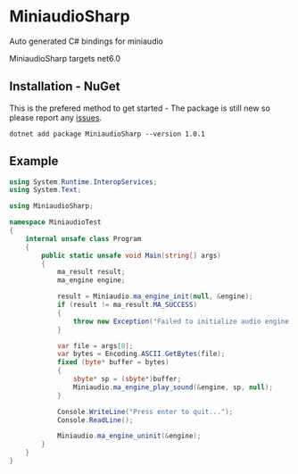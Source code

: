 # MiniaudioSharp
Auto generated C# bindings for miniaudio

MiniaudioSharp targets net6.0

## Installation - NuGet
This is the prefered method to get started - The package is still new so please report any [issues](https://github.com/Starpelly/MiniaudioSharp/issues).
```
dotnet add package MiniaudioSharp --version 1.0.1
```

## Example
```cs
using System.Runtime.InteropServices;
using System.Text;

using MiniaudioSharp;

namespace MiniaudioTest
{
    internal unsafe class Program
    {
        public static unsafe void Main(string[] args)
        {
            ma_result result;
            ma_engine engine;

            result = Miniaudio.ma_engine_init(null, &engine);
            if (result != ma_result.MA_SUCCESS)
            {
                throw new Exception("Failed to initialize audio engine.");
            }

            var file = args[0];
            var bytes = Encoding.ASCII.GetBytes(file);
            fixed (byte* buffer = bytes)
            {
                sbyte* sp = (sbyte*)buffer;
                Miniaudio.ma_engine_play_sound(&engine, sp, null);
            }

            Console.WriteLine("Press enter to quit...");
            Console.ReadLine();

            Miniaudio.ma_engine_uninit(&engine);
        }
    }
}
```
